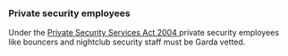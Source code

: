 ###  Private security employees

Under the [ Private Security Services Act 2004
](http://www.irishstatutebook.ie/2004/en/act/pub/0012/index.html) private
security employees like bouncers and nightclub security staff must be Garda
vetted.
